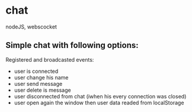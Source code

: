 # chat
nodeJS, webscocket

## Simple chat with following options:

Registered and broadcasted events:
* user is connected
* user change his name
* user send message
* user delete is message
* user disconnected from chat (iwhen his every connection was closed)
* user open again the window then user data readed from localStorage
